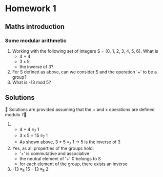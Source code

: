 # Homework 1

## Maths introduction

### Some modular arithmetic

1. Working with the following set of integers S = {0, 1, 2, 3, 4, 5, 6}. What is
    - 4 + 4
    - 3 x 5 
    - the inverse of 3?
2. For S defined as above, can we consider S and the operation '+' to be a group?
3. What is -13 mod 5?

## Solutions
🚨 Solutions are provided assuming that the + and x operations are defined modulo 7🚨

1.   
    - 4 + 4 ≡<sub>7</sub> 1
    - 3 x 5 = 15 ≡<sub>7</sub> 1
    - As shown above, 3 * 5 ≡<sub>7</sub> 1 &rarr; 5 is the inverse of 3
2.
    Yes, as all properties of the groups hold:
    - '+' is commutative and associative
    - the neutral element of '+' 0 belongs to S
    - for each element of the group, there exists an inverse
3.
    -13 ≡<sub>5</sub> 15 - 13 ≡<sub>5</sub> 2
